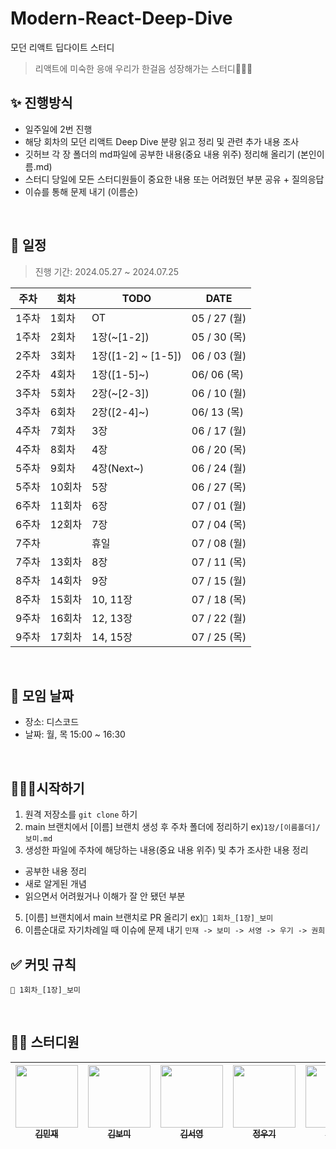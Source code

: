 # Modern-React-Deep-Dive

모던 리액트 딥다이트 스터디

> 리액트에 미숙한 응애 우리가 한걸음 성장해가는 스터디🏃🏻‍♀️

## ✨ 진행방식

- 일주일에 2번 진행
- 해당 회차의 모던 리액트 Deep Dive 분량 읽고 정리 및 관련 추가 내용 조사
- 깃허브 각 장 폴더의 md파일에 공부한 내용(중요 내용 위주) 정리해 올리기 (본인이름.md)
- 스터디 당일에 모든 스터디원들이 중요한 내용 또는 어려웠던 부분 공유 + 질의응답
- 이슈를 통해 문제 내기 (이름순)

<br />

## 📅 일정

> 진행 기간: 2024.05.27 ~ 2024.07.25

| 주차  | 회차   | TODO               | DATE         |
| ----- | ------ | ------------------ | ------------ |
| 1주차 | 1회차  | OT                 | 05 / 27 (월) |
| 1주차 | 2회차  | 1장(~[1-2])        | 05 / 30 (목) |
| 2주차 | 3회차  | 1장([1-2] ~ [1-5]) | 06 / 03 (월) |
| 2주차 | 4회차  | 1장([1-5]~)        | 06/ 06 (목)  |
| 3주차 | 5회차  | 2장(~[2-3])        | 06 / 10 (월) |
| 3주차 | 6회차  | 2장([2-4]~)        | 06/ 13 (목)  |
| 4주차 | 7회차  | 3장                | 06 / 17 (월) |
| 4주차 | 8회차  | 4장                | 06 / 20 (목) |
| 5주차 | 9회차  | 4장(Next~)         | 06 / 24 (월) |
| 5주차 | 10회차 | 5장                | 06 / 27 (목) |
| 6주차 | 11회차 | 6장                | 07 / 01 (월) |
| 6주차 | 12회차 | 7장                | 07 / 04 (목) |
| 7주차 |        | 휴일               | 07 / 08 (월) |
| 7주차 | 13회차 | 8장                | 07 / 11 (목) |
| 8주차 | 14회차 | 9장                | 07 / 15 (월) |
| 8주차 | 15회차 | 10, 11장           | 07 / 18 (목) |
| 9주차 | 16회차 | 12, 13장           | 07 / 22 (월) |
| 9주차 | 17회차 | 14, 15장           | 07 / 25 (목) |

<br />

## 📌 모임 날짜

- 장소: 디스코드
- 날짜: 월, 목 15:00 ~ 16:30

<br />

## 🏃🏻‍♀️시작하기

1. 원격 저장소를 `git clone` 하기
2. main 브랜치에서 [이름] 브랜치 생성 후 주차 폴더에 정리하기 ex)`1장/[이름폴더]/보미.md`
3. 생성한 파일에 주차에 해당하는 내용(중요 내용 위주) 및 추가 조사한 내용 정리

- 공부한 내용 정리
- 새로 알게된 개념
- 읽으면서 어려웠거나 이해가 잘 안 됐던 부분

5. [이름] 브랜치에서 main 브랜치로 PR 올리기 ex)`📝 1회차_[1장]_보미`
6. 이름순대로 자기차례일 때 이슈에 문제 내기 `민재 -> 보미 -> 서영 -> 우기 -> 권희`

## ✅ 커밋 규칙

```
📝 1회차_[1장]_보미
```

<br />

## 🧑‍💻 스터디원

| [<img src="https://avatars.githubusercontent.com/u/162538553?v=4" height="100px" width="100px"/><br /><sub>김민재</sub>](https://github.com/PixeIDark) | [<img src="https://avatars.githubusercontent.com/u/88658551?v=4" height="100px" width="100px"/><br /><sub>김보미</sub>](https://github.com/Kbomi16) | [<img src="https://avatars.githubusercontent.com/u/135966211?v=4" height="100px" width="100px"/><br /><sub>김서영</sub>](https://github.com/ssseeo0) | [<img src="https://avatars.githubusercontent.com/u/113000290?v=4" height="100px" width="100px"/><br /><sub>정우기</sub>](https://github.com/WooGi1020) | [<img src="https://avatars.githubusercontent.com/u/102004889?v=4" height="100px" width="100px"/><br /><sub>천권희</sub>](https://github.com/alexgoni) |
| :----------------------------------------------------------------------------------------------------------------------------------------------------: | :-------------------------------------------------------------------------------------------------------------------------------------------------: | :--------------------------------------------------------------------------------------------------------------------------------------------------: | :----------------------------------------------------------------------------------------------------------------------------------------------------: | :---------------------------------------------------------------------------------------------------------------------------------------------------: |
